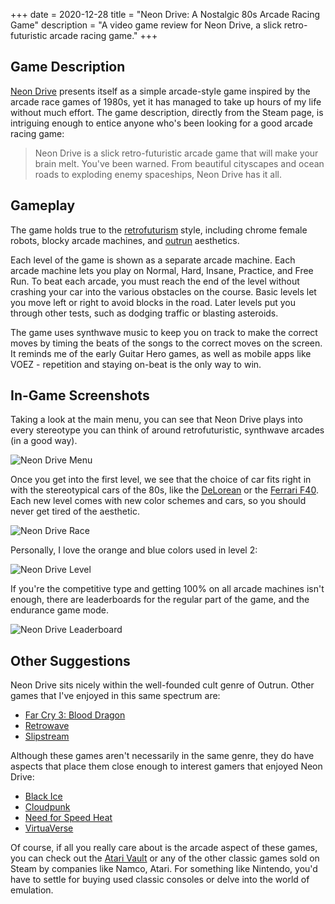 +++
date = 2020-12-28
title = "Neon Drive: A Nostalgic 80s Arcade Racing Game"
description = "A video game review for Neon Drive, a slick retro-futuristic arcade racing game."
+++

## Game Description

[Neon Drive](https://store.steampowered.com/app/433910/Neon_Drive/) presents
itself as a simple arcade-style game inspired by the arcade race games of 1980s,
yet it has managed to take up hours of my life without much effort. The game
description, directly from the Steam page, is intriguing enough to entice anyone
who's been looking for a good arcade racing game:

> Neon Drive is a slick retro-futuristic arcade game that will make your brain
> melt. You've been warned. From beautiful cityscapes and ocean roads to
> exploding enemy spaceships, Neon Drive has it all.

## Gameplay

The game holds true to the
[retrofuturism](https://en.wikipedia.org/wiki/Retrofuturism) style, including
chrome female robots, blocky arcade machines, and
[outrun](https://teddit.net/r/outrun/) aesthetics.

Each level of the game is shown as a separate arcade machine. Each arcade
machine lets you play on Normal, Hard, Insane, Practice, and Free Run. To beat
each arcade, you must reach the end of the level without crashing your car into
the various obstacles on the course. Basic levels let you move left or right to
avoid blocks in the road. Later levels put you through other tests, such as
dodging traffic or blasting asteroids.

The game uses synthwave music to keep you on track to make the correct moves by
timing the beats of the songs to the correct moves on the screen. It reminds me
of the early Guitar Hero games, as well as mobile apps like VOEZ - repetition
and staying on-beat is the only way to win.

## In-Game Screenshots

Taking a look at the main menu, you can see that Neon Drive plays into every
stereotype you can think of around retrofuturistic, synthwave arcades (in a good
way).

![Neon Drive Menu](https://img.cleberg.io/blog/20201228-neon-drive/neon_drive_menu.png)

Once you get into the first level, we see that the choice of car fits right in
with the stereotypical cars of the 80s, like the
[DeLorean](https://en.wikipedia.org/wiki/DMC_DeLorean) or the
[Ferrari F40](https://en.wikipedia.org/wiki/Ferrari_F40). Each new level comes
with new color schemes and cars, so you should never get tired of the aesthetic.

![Neon Drive Race](https://img.cleberg.io/blog/20201228-neon-drive/neon_drive_race.png)

Personally, I love the orange and blue colors used in level 2:

![Neon Drive Level](https://img.cleberg.io/blog/20201228-neon-drive/neon_drive_level_2.png)

If you're the competitive type and getting 100% on all arcade machines isn't
enough, there are leaderboards for the regular part of the game, and the
endurance game mode.

![Neon Drive Leaderboard](https://img.cleberg.io/blog/20201228-neon-drive/neon_drive_leaderboard.png)

## Other Suggestions

Neon Drive sits nicely within the well-founded cult genre of Outrun. Other games
that I've enjoyed in this same spectrum are:

-   [Far Cry 3: Blood Dragon](https://store.steampowered.com/app/233270/Far_Cry_3__Blood_Dragon/)
-   [Retrowave](https://store.steampowered.com/app/1239690/Retrowave/)
-   [Slipstream](https://store.steampowered.com/app/732810/Slipstream/)

Although these games aren't necessarily in the same genre, they do have aspects
that place them close enough to interest gamers that enjoyed Neon Drive:

-   [Black Ice](https://store.steampowered.com/app/311800/Black_Ice/)
-   [Cloudpunk](https://store.steampowered.com/app/746850/Cloudpunk/)
-   [Need for Speed Heat](https://store.steampowered.com/app/1222680/Need_for_Speed_Heat/)
-   [VirtuaVerse](https://store.steampowered.com/app/1019310/VirtuaVerse/)

Of course, if all you really care about is the arcade aspect of these games, you
can check out the
[Atari Vault](https://store.steampowered.com/app/400020/Atari_Vault/) or any of
the other classic games sold on Steam by companies like Namco, Atari. For
something like Nintendo, you'd have to settle for buying used classic consoles
or delve into the world of emulation.
